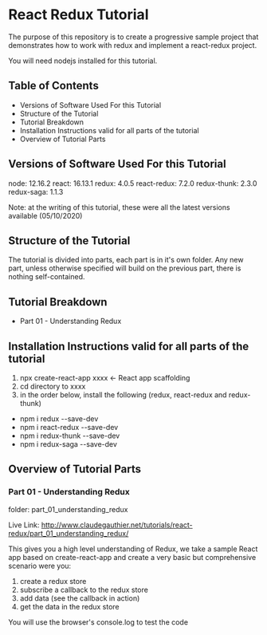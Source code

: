 # React Redux Tutorial

The purpose of this repository is to create a progressive sample project that demonstrates how to work with redux and implement a react-redux project.

You will need nodejs installed for this tutorial.


## Table of Contents

- Versions of Software Used For this Tutorial
- Structure of the Tutorial
- Tutorial Breakdown
- Installation Instructions valid for all parts of the tutorial
- Overview of Tutorial Parts


## Versions of Software Used For this Tutorial

node:           12.16.2
react:          16.13.1
redux:          4.0.5
react-redux:    7.2.0
redux-thunk:    2.3.0
redux-saga:     1.1.3

Note: at the writing of this tutorial, these were all the latest versions available (05/10/2020)


## Structure of the Tutorial
The tutorial is divided into parts, each part is in it's own folder.
Any new part, unless otherwise specified will build on the previous part, there is nothing self-contained.


## Tutorial Breakdown

- Part 01 - Understanding Redux


## Installation Instructions valid for all parts of the tutorial

1) npx create-react-app xxxx <- React app scaffolding
2) cd directory to xxxx
3) in the order below, install the following (redux, react-redux and redux-thunk)

- npm i redux --save-dev
- npm i react-redux --save-dev
- npm i redux-thunk --save-dev
- npm i redux-saga --save-dev


## Overview of Tutorial Parts


### Part 01 - Understanding Redux

folder: part_01_understanding_redux

Live Link: http://www.claudegauthier.net/tutorials/react-redux/part_01_understanding_redux/

This gives you a high level understanding of Redux, we take a sample React app based on create-react-app and create a very basic but comprehensive scenario were you:

1) create a redux store
2) subscribe a callback to the redux store
3) add data (see the callback in action)
4) get the data in the redux store

You will use the browser's console.log to test the code


